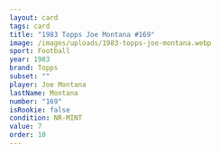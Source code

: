 ```yaml
---
layout: card
tags: card
title: "1983 Topps Joe Montana #169"
image: /images/uploads/1983-topps-joe-montana.webp
sport: Football
year: 1983
brand: Topps
subset: ""
player: Joe Montana
lastName: Montana
number: "169"
isRookie: false
condition: NR-MINT
value: 7
order: 10
---
```

